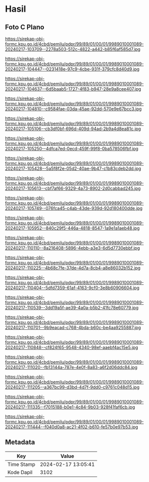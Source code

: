 # Hasil

## Foto C Plano

https://sirekap-obj-formc.kpu.go.id/4cbd/pemilu/pdpr/99/89/01/00/01/9989010001089-20240217-103709--2278a503-512c-4822-a442-b85f6af585d7.jpg

https://sirekap-obj-formc.kpu.go.id/4cbd/pemilu/pdpr/99/89/01/00/01/9989010001089-20240217-104447--0231418e-97c9-4cbe-931f-379cfc8d40d9.jpg

https://sirekap-obj-formc.kpu.go.id/4cbd/pemilu/pdpr/99/89/01/00/01/9989010001089-20240217-104637--6d5baab5-1727-4f83-b947-28e9a8cee407.jpg

https://sirekap-obj-formc.kpu.go.id/4cbd/pemilu/pdpr/99/89/01/00/01/9989010001089-20240217-104810--c9584fae-03da-45ae-92dd-570e9e67bcc3.jpg

https://sirekap-obj-formc.kpu.go.id/4cbd/pemilu/pdpr/99/89/01/00/01/9989010001089-20240217-105106--cb3df0bf-696d-409d-94ad-2b9a4d8ea81c.jpg

https://sirekap-obj-formc.kpu.go.id/4cbd/pemilu/pdpr/99/89/01/00/01/9989010001089-20240217-105250--4dfca7ed-0ecd-459f-99f8-0ba578506fbf.jpg

https://sirekap-obj-formc.kpu.go.id/4cbd/pemilu/pdpr/99/89/01/00/01/9989010001089-20240217-105428--5a5f8f2e-05d2-40ae-9b47-c1b83cdeb2dd.jpg

https://sirekap-obj-formc.kpu.go.id/4cbd/pemilu/pdpr/99/89/01/00/01/9989010001089-20240217-105613--cbf7af66-9329-4a73-8902-2d0cabbad245.jpg

https://sirekap-obj-formc.kpu.go.id/4cbd/pemilu/pdpr/99/89/01/00/01/9989010001089-20240217-105749--076fca45-c4ab-43de-939d-92d180400dde.jpg

https://sirekap-obj-formc.kpu.go.id/4cbd/pemilu/pdpr/99/89/01/00/01/9989010001089-20240217-105952--840c29f5-446a-4818-8547-1a9e1a1aeb48.jpg

https://sirekap-obj-formc.kpu.go.id/4cbd/pemilu/pdpr/99/89/01/00/01/9989010001089-20240217-110110--8a216408-5896-4ebb-a3e3-6d5d7730ebbf.jpg

https://sirekap-obj-formc.kpu.go.id/4cbd/pemilu/pdpr/99/89/01/00/01/9989010001089-20240217-110225--4b68c7fe-37de-4d7a-8cb4-a8e86032b152.jpg

https://sirekap-obj-formc.kpu.go.id/4cbd/pemilu/pdpr/99/89/01/00/01/9989010001089-20240217-110404--5dfd7359-61af-4163-9cf0-3e8b60906604.jpg

https://sirekap-obj-formc.kpu.go.id/4cbd/pemilu/pdpr/99/89/01/00/01/9989010001089-20240217-110539--3dd19a5f-ae39-4a0a-b5b2-41fc78e60779.jpg

https://sirekap-obj-formc.kpu.go.id/4cbd/pemilu/pdpr/99/89/01/00/01/9989010001089-20240217-110701--9b9eacad-c768-4bda-b60c-be4aa9255887.jpg

https://sirekap-obj-formc.kpu.go.id/4cbd/pemilu/pdpr/99/89/01/00/01/9989010001089-20240217-110848--cf824f65-9548-4340-98ef-aaebf4ac15e5.jpg

https://sirekap-obj-formc.kpu.go.id/4cbd/pemilu/pdpr/99/89/01/00/01/9989010001089-20240217-111020--fb13144a-787e-4e0f-8a83-a6f2d06ddc84.jpg

https://sirekap-obj-formc.kpu.go.id/4cbd/pemilu/pdpr/99/89/01/00/01/9989010001089-20240217-111205--a367bc99-d3bd-4d7f-9dd0-c9761c048d15.jpg

https://sirekap-obj-formc.kpu.go.id/4cbd/pemilu/pdpr/99/89/01/00/01/9989010001089-20240217-111335--f7015188-b0e1-4c84-9b03-928f41faf6cb.jpg

https://sirekap-obj-formc.kpu.go.id/4cbd/pemilu/pdpr/99/89/01/00/01/9989010001089-20240217-111444--f040d0a8-ac21-4f02-b610-fe57b0e97b53.jpg


## Metadata

| Key        | Value               |
| ---------- | ------------------- |
| Time Stamp | 2024-02-17 13:05:41 |
| Kode Dapil | 3102                |



